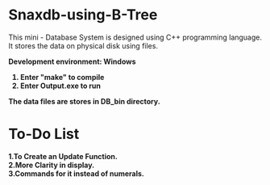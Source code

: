 # Snaxdb-using-B-Tree
This mini - Database System is designed using C++ programming language. It stores the data on physical disk using files.<br/>

<b>Development environment: Windows<b/>
1. Enter "make" to compile<br/>
2. Enter Output.exe to run<br/>

The data files are stores in DB_bin directory.
# To-Do List
1.To Create an Update Function.<br/>
2.More Clarity in display.<br/>
3.Commands for it instead of numerals.<br/>
